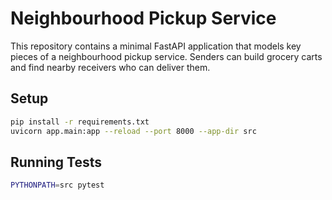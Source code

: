 # Neighbourhood Pickup Service

This repository contains a minimal FastAPI application that models key pieces of a neighbourhood pickup service. Senders can build grocery carts and find nearby receivers who can deliver them.

## Setup

```bash
pip install -r requirements.txt
uvicorn app.main:app --reload --port 8000 --app-dir src
```


## Running Tests

```bash
PYTHONPATH=src pytest
```
